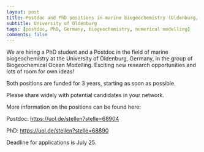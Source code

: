 ```yaml
---
layout: post
title: Postdoc and PhD positions in marine biogeochemistry (Oldenburg, Germany)
subtitle: University of Oldenburg
tags: [postdoc, PhD, Germany, biogeochemistry, numerical modelling]
comments: false
---
```

We are hiring a PhD student and a Postdoc in the field of marine biogeochemistry at the University of Oldenburg, Germany, in the group of Biogeochemical Ocean Modelling. Exciting new research opportunities and lots of room for own ideas! 

Both positions are funded for 3 years, starting as soon as possible.

Please share widely with potential candidates in your network.

More information on the positions can be found here:

Postdoc:  https://uol.de/stellen?stelle=68904

PhD: https://uol.de/stellen?stelle=68890

Deadline for applications is July 25.
